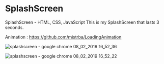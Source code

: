 # SplashScreen
SplashScreen - HTML, CSS, JavaScript
This is my SplashScreen that lasts 3 seconds. 

Animation : https://github.com/mistrba/LoadingAnimation


![splashscreen - google chrome 08_02_2019 16_52_36](https://user-images.githubusercontent.com/27066008/52489257-122b7b00-2bc2-11e9-9b61-8ea7dd6a08e9.png)


![splashscreen - google chrome 08_02_2019 16_52_22](https://user-images.githubusercontent.com/27066008/52489256-122b7b00-2bc2-11e9-9b96-baae1a1725df.png)
